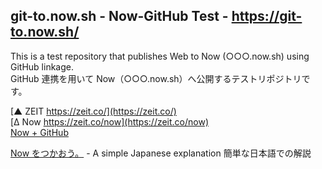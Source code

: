 ## git-to.now.sh - Now-GitHub Test - https://git-to.now.sh/

This is a test repository that publishes Web to Now (○○○.now.sh) using GitHub linkage.<br>
GitHub 連携を用いて Now（○○○.now.sh）へ公開するテストリポジトリです。

[▲ ZEIT https://zeit.co/](https://zeit.co/)<br>
[Δ Now https://zeit.co/now](https://zeit.co/now)<br>
[Now + GitHub](https://zeit.co/github)

[Now をつかおう。](https://jpn.now.sh/) - A simple Japanese explanation 簡単な日本語での解説
